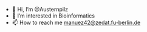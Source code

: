 - 👋 Hi, I’m @Austernpilz
- 👀 I’m interested in Bioinformatics
- 📫 How to reach me manuez42@zedat.fu-berlin.de
